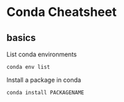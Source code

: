 # Conda Cheatsheet

## basics
List conda environments
```
conda env list
```

Install a package in conda
```
conda install PACKAGENAME
```